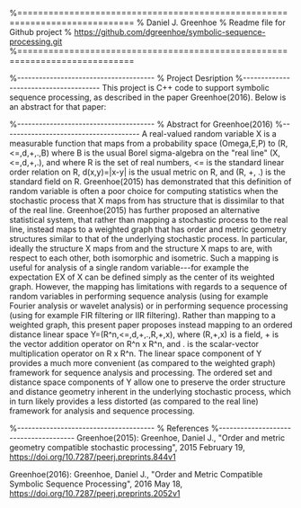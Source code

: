 %============================================================================
% Daniel J. Greenhoe
% Readme file for Github project 
% https://github.com/dgreenhoe/symbolic-sequence-processing.git
%============================================================================

%--------------------------------------
% Project Desription
%--------------------------------------
This project is C++ code to support symbolic sequence processing, 
as described in the paper Greenhoe(2016).
Below is an abstract for that paper:

%--------------------------------------
% Abstract for Greenhoe(2016)
%--------------------------------------
A real-valued random variable X is a measurable function that maps from a 
probability space (Omega,E,P) to (R,<=,d,+,.,B) 
where B is the usual Borel sigma-algebra on the "real line" (X,<=,d,+,.), 
and where R is the set of real numbers, <= is the standard linear order relation on R, 
d(x,y)=|x-y| is the usual metric on R, and (R, +, .) is the standard field on R. 
Greenhoe(2015) has demonstrated that this definition of random variable is 
often a poor choice for computing statistics when the stochastic process that X maps 
from has structure that is dissimilar to that of the real line. 
Greenhoe(2015) has further proposed an alternative statistical system, 
that rather than mapping a stochastic process to the real line, 
instead maps to a weighted graph that has order and metric geometry structures 
similar to that of the underlying stochastic process. 
In particular, ideally the structure X maps from and the structure X maps to are, 
with respect to each other, both isomorphic and isometric. 
Such a mapping is useful for analysis of a single random variable---for example 
the expectation EX of X can be defined simply as the center of its weighted graph. 
However, the mapping has limitations with regards to a sequence of random variables in 
performing sequence analysis (using for example Fourier analysis or wavelet analysis) 
or in performing sequence processing (using for example FIR filtering or IIR filtering). 
Rather than mapping to a weighted graph, this present paper proposes instead mapping to an 
ordered distance linear space Y=(R^n,<=,d,+,.,R,+,x), where (R,+,x) is a field, + is the 
vector addition operator on R^n x R^n, and . is the scalar-vector multiplication operator on R x R^n. 
The linear space component of Y provides a much more convenient (as compared to the weighted graph) 
framework for sequence analysis and processing. 
The ordered set and distance space components of Y allow one to preserve the order structure and distance geometry 
inherent in the underlying stochastic process, which in turn likely provides a less distorted (as compared to the real line) 
framework for analysis and sequence processing. 

%--------------------------------------
% References
%--------------------------------------
Greenhoe(2015): Greenhoe, Daniel J.,
"Order and metric geometry compatible stochastic processing", 
2015 February 19, https://doi.org/10.7287/peerj.preprints.844v1

Greenhoe(2016): Greenhoe, Daniel J.,
"Order and Metric Compatible Symbolic Sequence Processing",
2016 May 18, https://doi.org/10.7287/peerj.preprints.2052v1
